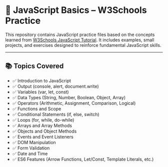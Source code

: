 # 🚀 JavaScript Basics – W3Schools Practice

This repository contains JavaScript practice files based on the concepts learned from [W3Schools JavaScript Tutorial](https://www.w3schools.com/js/). It includes examples, small projects, and exercises designed to reinforce fundamental JavaScript skills.

---

## 📚 Topics Covered

- ✅ Introduction to JavaScript  
- ✅ Output (console, alert, document.write)  
- ✅ Variables (var, let, const)  
- ✅ Data Types (String, Number, Boolean, Object, Array)  
- ✅ Operators (Arithmetic, Assignment, Comparison, Logical)  
- ✅ Functions and Scope  
- ✅ Conditional Statements (if, else, switch)  
- ✅ Loops (for, while, do-while)  
- ✅ Arrays and Array Methods  
- ✅ Objects and Object Methods  
- ✅ Events and Event Listeners  
- ✅ DOM Manipulation  
- ✅ Form Validation  
- ✅ Date and Time  
- ✅ ES6 Features (Arrow Functions, Let/Const, Template Literals, etc.)


